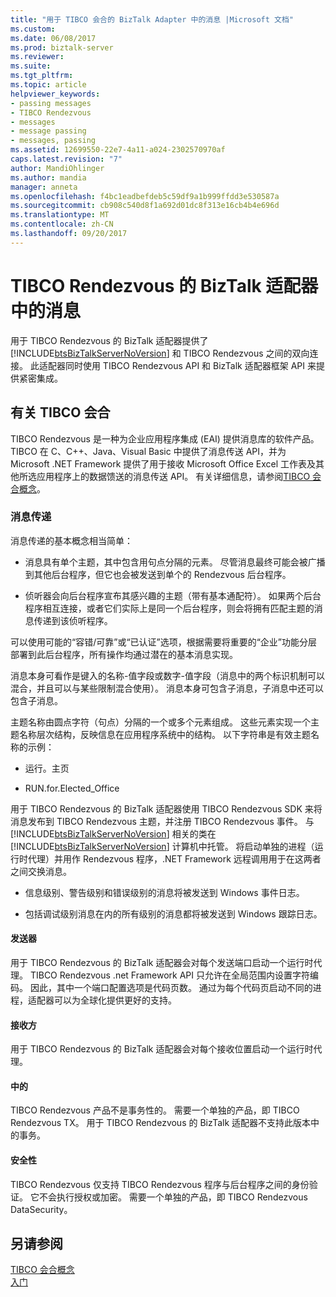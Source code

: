 ```yaml
---
title: "用于 TIBCO 会合的 BizTalk Adapter 中的消息 |Microsoft 文档"
ms.custom: 
ms.date: 06/08/2017
ms.prod: biztalk-server
ms.reviewer: 
ms.suite: 
ms.tgt_pltfrm: 
ms.topic: article
helpviewer_keywords:
- passing messages
- TIBCO Rendezvous
- messages
- message passing
- messages, passing
ms.assetid: 12699550-22e7-4a11-a024-2302570970af
caps.latest.revision: "7"
author: MandiOhlinger
ms.author: mandia
manager: anneta
ms.openlocfilehash: f4bc1eadbefdeb5c59df9a1b999ffdd3e530587a
ms.sourcegitcommit: cb908c540d8f1a692d01dc8f313e16cb4b4e696d
ms.translationtype: MT
ms.contentlocale: zh-CN
ms.lasthandoff: 09/20/2017
---
```

# <a name="messages-in-biztalk-adapter-for-tibco-rendezvous"></a>TIBCO Rendezvous 的 BizTalk 适配器中的消息
用于 TIBCO Rendezvous 的 BizTalk 适配器提供了 [!INCLUDE[btsBizTalkServerNoVersion](../includes/btsbiztalkservernoversion-md.md)] 和 TIBCO Rendezvous 之间的双向连接。 此适配器同时使用 TIBCO Rendezvous API 和 BizTalk 适配器框架 API 来提供紧密集成。  
  
## <a name="about-tibco-rendezvous"></a>有关 TIBCO 会合  
 TIBCO Rendezvous 是一种为企业应用程序集成 (EAI) 提供消息库的软件产品。 TIBCO 在 C、C++、Java、Visual Basic 中提供了消息传送 API，并为 Microsoft .NET Framework 提供了用于接收 Microsoft Office Excel 工作表及其他所选应用程序上的数据馈送的消息传送 API。 有关详细信息，请参阅[TIBCO 会合概念](../core/tibco-rendezvous-concepts.md)。  
  
### <a name="message-passing"></a>消息传递  
 消息传递的基本概念相当简单：  
  
-   消息具有单个主题，其中包含用句点分隔的元素。 尽管消息最终可能会被广播到其他后台程序，但它也会被发送到单个的 Rendezvous 后台程序。  
  
-   侦听器会向后台程序宣布其感兴趣的主题（带有基本通配符）。 如果两个后台程序相互连接，或者它们实际上是同一个后台程序，则会将拥有匹配主题的消息传递到该侦听程序。  
  
 可以使用可能的“容错/可靠”或“已认证”选项，根据需要将重要的“企业”功能分层部署到此后台程序，所有操作均通过潜在的基本消息实现。  
  
 消息本身可看作是键入的名称-值字段或数字-值字段（消息中的两个标识机制可以混合，并且可以与某些限制混合使用）。 消息本身可包含子消息，子消息中还可以包含子消息。  
  
 主题名称由圆点字符（句点）分隔的一个或多个元素组成。 这些元素实现一个主题名称层次结构，反映信息在应用程序系统中的结构。 以下字符串是有效主题名称的示例：  
  
-   运行。主页  
  
-   RUN.for.Elected_Office  
  
 用于 TIBCO Rendezvous 的 BizTalk 适配器使用 TIBCO Rendezvous SDK 来将消息发布到 TIBCO Rendezvous 主题，并注册 TIBCO Rendezvous 事件。 与 [!INCLUDE[btsBizTalkServerNoVersion](../includes/btsbiztalkservernoversion-md.md)] 相关的类在 [!INCLUDE[btsBizTalkServerNoVersion](../includes/btsbiztalkservernoversion-md.md)] 计算机中托管。 将启动单独的进程（运行时代理）并用作 Rendezvous 程序，.NET Framework 远程调用用于在这两者之间交换消息。  
  
-   信息级别、警告级别和错误级别的消息将被发送到 Windows 事件日志。  
  
-   包括调试级别消息在内的所有级别的消息都将被发送到 Windows 跟踪日志。  
  
#### <a name="transmitter"></a>发送器  
 用于 TIBCO Rendezvous 的 BizTalk 适配器会对每个发送端口启动一个运行时代理。 TIBCO Rendezvous .net Framework API 只允许在全局范围内设置字符编码。 因此，其中一个端口配置选项是代码页数。 通过为每个代码页启动不同的进程，适配器可以为全球化提供更好的支持。  
  
#### <a name="receiver"></a>接收方  
 用于 TIBCO Rendezvous 的 BizTalk 适配器会对每个接收位置启动一个运行时代理。  
  
#### <a name="transactions"></a>中的  
 TIBCO Rendezvous 产品不是事务性的。 需要一个单独的产品，即 TIBCO Rendezvous TX。 用于 TIBCO Rendezvous 的 BizTalk 适配器不支持此版本中的事务。  
  
#### <a name="security"></a>安全性  
 TIBCO Rendezvous 仅支持 TIBCO Rendezvous 程序与后台程序之间的身份验证。 它不会执行授权或加密。 需要一个单独的产品，即 TIBCO Rendezvous DataSecurity。  
  
## <a name="see-also"></a>另请参阅  
 [TIBCO 会合概念](../core/tibco-rendezvous-concepts.md)   
 [入门](../core/getting-started-with-biztalk-adapter-for-tibco-rendezvous.md)